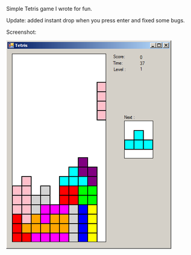 Simple Tetris game I wrote for fun.

Update: added instant drop when you press enter and fixed some bugs.   

Screenshot:

![my image](https://github.com/TCAU/Tetris/blob/master/img/screenshot1.png?raw=true)
